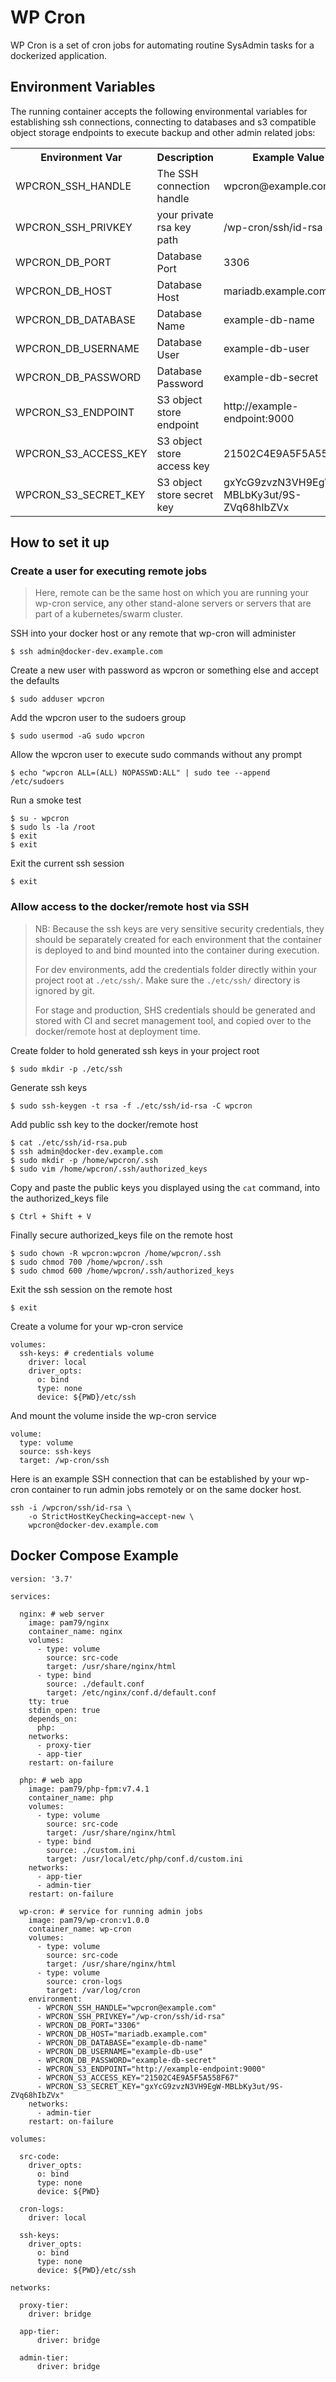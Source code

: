 # WP Cron

WP Cron is a set of cron jobs for automating routine SysAdmin tasks for a dockerized application.

## Environment Variables

The running container accepts the following environmental variables for establishing ssh connections, connecting to databases and s3 compatible object storage endpoints to execute backup and other admin related jobs:

<table width="100%">
    <tr>
        <th width="25%">Environment Var</th>
        <th width="40%">Description</th>
        <th width="35%">Example Value</th>
    </tr>
    <tr>
        <td width="25%">WPCRON_SSH_HANDLE</td>
        <td width="40%">The SSH connection handle</td>
        <td width="35%">wpcron@example.com</td>
    </tr>
    <tr>
        <td width="25%">WPCRON_SSH_PRIVKEY</td>
        <td width="40%">your private rsa key path</td>
        <td width="35%">/wp-cron/ssh/id-rsa</td>
    </tr>
    <tr>
        <td width="25%">WPCRON_DB_PORT</td>
        <td width="40%">Database Port</td>
        <td width="35%">3306</td>
    </tr>
    <tr>
        <td width="25%">WPCRON_DB_HOST</td>
        <td width="40%">Database Host</td>
        <td width="35%">mariadb.example.com</td>
    </tr>
    <tr>
        <td width="25%">WPCRON_DB_DATABASE</td>
        <td width="40%">Database Name</td>
        <td width="35%">example-db-name</td>
    </tr>
    <tr>
        <td width="25%">WPCRON_DB_USERNAME</td>
        <td width="40%">Database User</td>
        <td width="35%">example-db-user</td>
    </tr>
    <tr>
        <td width="25%">WPCRON_DB_PASSWORD</td>
        <td width="40%">Database Password</td>
        <td width="35%">example-db-secret</td>
    </tr>
    <tr>
        <td width="25%">WPCRON_S3_ENDPOINT</td>
        <td width="40%">S3 object store endpoint</td>
        <td width="35%">http://example-endpoint:9000</td>
    </tr>
    <tr>
        <td width="25%">WPCRON_S3_ACCESS_KEY</td>
        <td width="40%">S3 object store access key</td>
        <td width="35%">21502C4E9A5F5A558F67</td>
    </tr>
    <tr>
        <td width="25%">WPCRON_S3_SECRET_KEY</td>
        <td width="40%">S3 object store secret key</td>
        <td width="35%">gxYcG9zvzN3VH9EgW-MBLbKy3ut/9S-ZVq68hIbZVx</td>
    </tr>
</table>

## How to set it up

### Create a user for executing remote jobs
> Here, remote can be the same host on which you are running your wp-cron service, any other stand-alone servers or servers that are part of a kubernetes/swarm cluster.

SSH into your docker host or any remote that wp-cron will administer

```
$ ssh admin@docker-dev.example.com
```

Create a new user with password as wpcron or something else and accept the defaults

```
$ sudo adduser wpcron
```

Add the wpcron user to the sudoers group

```
$ sudo usermod -aG sudo wpcron
```

Allow the wpcron user to execute sudo commands without any prompt

```
$ echo "wpcron ALL=(ALL) NOPASSWD:ALL" | sudo tee --append /etc/sudoers
```

Run a smoke test

```
$ su - wpcron
$ sudo ls -la /root
$ exit
$ exit
```

Exit the current ssh session

```
$ exit
```

### Allow access to the docker/remote host via SSH

> NB: Because the ssh keys are very sensitive security credentials, they should be separately created for each environment that the container is deployed to and bind mounted into the container during execution.
>
> For dev environments, add the credentials folder directly within your project root at `./etc/ssh/`. Make sure the `./etc/ssh/` directory is ignored by git.
>
> For stage and production, SHS credentials should be generated and stored with CI and secret management tool, and copied over to the docker/remote host at deployment time.

Create folder to hold generated ssh keys in your project root

```
$ sudo mkdir -p ./etc/ssh
```

Generate ssh keys

```
$ sudo ssh-keygen -t rsa -f ./etc/ssh/id-rsa -C wpcron
```

Add public ssh key to the docker/remote host

```
$ cat ./etc/ssh/id-rsa.pub
$ ssh admin@docker-dev.example.com
$ sudo mkdir -p /home/wpcron/.ssh
$ sudo vim /home/wpcron/.ssh/authorized_keys
```

Copy and paste the public keys you displayed using the `cat` command, into the authorized_keys file

```
$ Ctrl + Shift + V
```

Finally secure authorized_keys file on the remote host

```
$ sudo chown -R wpcron:wpcron /home/wpcron/.ssh
$ sudo chmod 700 /home/wpcron/.ssh
$ sudo chmod 600 /home/wpcron/.ssh/authorized_keys
```

Exit the ssh session on the remote host

```
$ exit
```

Create a volume for your wp-cron service

```
volumes:
  ssh-keys: # credentials volume
    driver: local
    driver_opts:
      o: bind
      type: none
      device: ${PWD}/etc/ssh
```

And mount the volume inside the wp-cron service

```
volume:
  type: volume
  source: ssh-keys
  target: /wp-cron/ssh
```

Here is an example SSH connection that can be established by your wp-cron container to run admin jobs remotely or on the same docker host.

```
ssh -i /wpcron/ssh/id-rsa \
    -o StrictHostKeyChecking=accept-new \
    wpcron@docker-dev.example.com
```

## Docker Compose Example

```
version: '3.7'

services:

  nginx: # web server
    image: pam79/nginx
    container_name: nginx
    volumes:
      - type: volume
        source: src-code
        target: /usr/share/nginx/html
      - type: bind
        source: ./default.conf
        target: /etc/nginx/conf.d/default.conf
    tty: true
    stdin_open: true
    depends_on:
      php:
    networks:
      - proxy-tier
      - app-tier
    restart: on-failure

  php: # web app
    image: pam79/php-fpm:v7.4.1
    container_name: php
    volumes:
      - type: volume
        source: src-code
        target: /usr/share/nginx/html
      - type: bind
        source: ./custom.ini
        target: /usr/local/etc/php/conf.d/custom.ini
    networks:
      - app-tier
      - admin-tier
    restart: on-failure

  wp-cron: # service for running admin jobs
    image: pam79/wp-cron:v1.0.0
    container_name: wp-cron
    volumes:
      - type: volume
        source: src-code
        target: /usr/share/nginx/html
      - type: volume
        source: cron-logs
        target: /var/log/cron
    environment:
      - WPCRON_SSH_HANDLE="wpcron@example.com"
      - WPCRON_SSH_PRIVKEY="/wp-cron/ssh/id-rsa"
      - WPCRON_DB_PORT="3306"
      - WPCRON_DB_HOST="mariadb.example.com"
      - WPCRON_DB_DATABASE="example-db-name"
      - WPCRON_DB_USERNAME="example-db-use"
      - WPCRON_DB_PASSWORD="example-db-secret"
      - WPCRON_S3_ENDPOINT="http://example-endpoint:9000"
      - WPCRON_S3_ACCESS_KEY="21502C4E9A5F5A558F67"
      - WPCRON_S3_SECRET_KEY="gxYcG9zvzN3VH9EgW-MBLbKy3ut/9S-ZVq68hIbZVx"
    networks:
      - admin-tier
    restart: on-failure

volumes:

  src-code:
    driver_opts:
      o: bind
      type: none
      device: ${PWD}

  cron-logs:
    driver: local

  ssh-keys:
    driver_opts:
      o: bind
      type: none
      device: ${PWD}/etc/ssh

networks:

  proxy-tier:
    driver: bridge

  app-tier:
      driver: bridge

  admin-tier:
      driver: bridge
```
